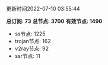 更新时间2022-07-10 03:55:44

**总订阅: 73**
**总节点: 3700**
**有效节点: 1490**
- ss节点: 1225
- trojan节点: 162
- v2ray节点: 92
- ssr节点: 11
